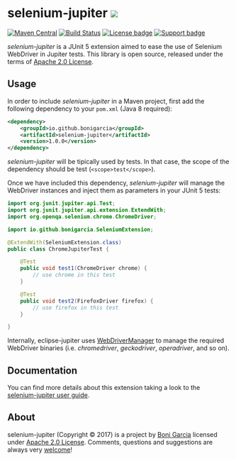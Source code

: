 # selenium-jupiter [![][Logo]][GitHub Repository]

[![Maven Central](https://maven-badges.herokuapp.com/maven-central/io.github.bonigarcia/selenium-jupiter/badge.svg)](https://maven-badges.herokuapp.com/maven-central/io.github.bonigarcia/selenium-jupiter)
[![Build Status](https://travis-ci.org/bonigarcia/selenium-jupiter.svg?branch=master)](https://travis-ci.org/bonigarcia/selenium-jupiter)
[![License badge](https://img.shields.io/badge/license-Apache2-green.svg)](http://www.apache.org/licenses/LICENSE-2.0)
[![Support badge]( https://img.shields.io/badge/support-sof-green.svg)](http://stackoverflow.com/questions/tagged/selenium-jupiter)

*selenium-jupiter* is a JUnit 5 extension aimed to ease the use of Selenium WebDriver in Jupiter tests. This library is open source, released under the terms of [Apache 2.0 License].

## Usage

In order to include *selenium-jupiter* in a Maven project, first add the following dependency to your `pom.xml` (Java 8 required):

```xml
<dependency>
	<groupId>io.github.bonigarcia</groupId>
	<artifactId>selenium-jupiter</artifactId>
	<version>1.0.0</version>
</dependency>
```

*selenium-jupiter* will be tipically used by tests. In that case, the scope of the dependency should be test (`<scope>test</scope>`).

Once we have included this dependency, *selenium-jupiter* will manage the WebDriver instances and inject them as parameters in your JUnit 5 tests:

```java
import org.junit.jupiter.api.Test;
import org.junit.jupiter.api.extension.ExtendWith;
import org.openqa.selenium.chrome.ChromeDriver;

import io.github.bonigarcia.SeleniumExtension;

@ExtendWith(SeleniumExtension.class)
public class ChromeJupiterTest {

    @Test
    public void test1(ChromeDriver chrome) {
    	// use chrome in this test
    }

    @Test
    public void test2(FirefoxDriver firefox) {
    	// use firefox in this test
    }

}
```

Internally, eclipse-jupiter uses [WebDriverManager] to manage the required WebDriver binaries (i.e. *chromedriver*, *geckodriver*,  *operadriver*, and so on).

## Documentation

You can find more details about this extension taking a look to the [selenium-jupiter user guide].


## About

selenium-jupiter (Copyright &copy; 2017) is a project by [Boni Garcia] licensed under [Apache 2.0 License]. Comments, questions and suggestions are always very [welcome][selenium-jupiter issues]!

[Apache 2.0 License]: http://www.apache.org/licenses/LICENSE-2.0
[Boni Garcia]: http://bonigarcia.github.io/
[GitHub Repository]: https://github.com/bonigarcia/selenium-jupiter
[Logo]: http://bonigarcia.github.io/img/selenium-jupiter.png
[selenium-jupiter user guide]: https://bonigarcia.github.io/selenium-jupiter/
[selenium-jupiter issues]: https://github.com/bonigarcia/selenium-jupiter/issues
[Selenium Webdriver]: http://docs.seleniumhq.org/projects/webdriver/
[WebDriverManager]: https://github.com/bonigarcia/webdrivermanager
